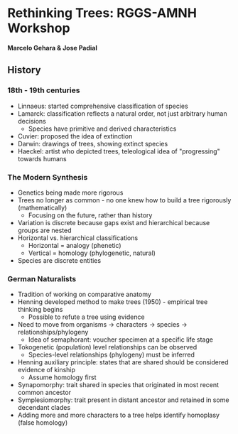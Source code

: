 # Rethinking Trees: RGGS-AMNH Workshop
**Marcelo Gehara & Jose Padial**

## History

### 18th - 19th centuries

+ Linnaeus: started comprehensive classification of species
+ Lamarck: classification reflects a natural order, not just arbitrary human decisions
  + Species have primitive and derived characteristics
+ Cuvier: proposed the idea of extinction
+ Darwin: drawings of trees, showing extinct species
+ Haeckel: artist who depicted trees, teleological idea of "progressing" towards humans

### The Modern Synthesis

+ Genetics being made more rigorous
+ Trees no longer as common - no one knew how to build a tree rigorously (mathematically)
  + Focusing on the future, rather than history
+ Variation is discrete because gaps exist and hierarchical because groups are nested
+ Horizontal vs. hierarchical classifications
  + Horizontal = analogy (phenetic)
  + Vertical = homology (phylogenetic, natural)
+ Species are discrete entities

### German Naturalists

+ Tradition of working on comparative anatomy
+ Henning developed method to make trees (1950) - empirical tree thinking begins
  + Possible to refute a tree using evidence
+ Need to move from organisms -> characters -> species -> relationships/phylogeny
  + Idea of semaphorant: voucher specimen at a specific life stage
+ Tokogenetic (population) level relationships can be observed
  + Species-level relationships (phylogeny) must be inferred
+ Henning auxiliary principle: states that are shared should be considered evidence of kinship
  + Assume homology first
+ Synapomorphy: trait shared in species that originated in most recent common ancestor
+ Symplesiomorphy: trait present in distant ancestor and retained in some decendant clades
+ Adding more and more characters to a tree helps identify homoplasy (false homology)
